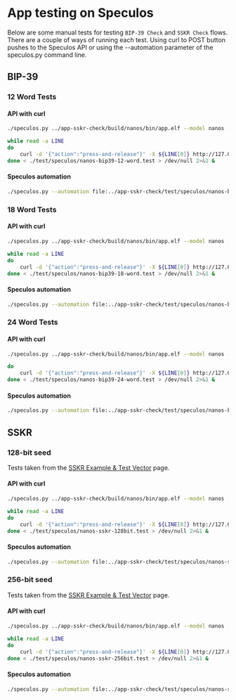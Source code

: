 # App testing on Speculos

Below are some manual tests for testing `BIP-39 Check` and `SSKR Check` flows.
There are a couple of ways of running each test. Using curl to POST button pushes to the Speculos API or using the --automation parameter of the speculos.py command line. 

## BIP-39
### 12 Word Tests
#### API with curl 
```bash
./speculos.py ../app-sskr-check/build/nanos/bin/app.elf --model nanos --seed "fly mule excess resource treat plunge nose soda reflect adult ramp planet"
```
```bash
while read -a LINE
do
    curl -d '{"action":"press-and-release"}' -X ${LINE[0]} http://127.0.0.1:5000${LINE[1]}
done < ./test/speculos/nanos-bip39-12-word.test > /dev/null 2>&1 &
```
#### Speculos automation
```bash
./speculos.py --automation file:../app-sskr-check/test/speculos/nanos-bip39-12-word.json ../app-sskr-check/build/nanos/bin/app.elf --model nanos --seed "fly mule excess resource treat plunge nose soda reflect adult ramp planet"
```
### 18 Word Tests
#### API with curl 
```bash
./speculos.py ../app-sskr-check/build/nanos/bin/app.elf --model nanos --seed "profit result tip galaxy hawk immune hockey series melody grape unusual prize nothing federal dad crew pact sad"
```
```bash
while read -a LINE
do
    curl -d '{"action":"press-and-release"}' -X ${LINE[0]} http://127.0.0.1:5000${LINE[1]}
done < ./test/speculos/nanos-bip39-18-word.test > /dev/null 2>&1 &
```
#### Speculos automation
```bash
./speculos.py --automation file:../app-sskr-check/test/speculos/nanos-bip39-18-word.json ../app-sskr-check/build/nanos/bin/app.elf --model nanos --seed "profit result tip galaxy hawk immune hockey series melody grape unusual prize nothing federal dad crew pact sad"
```
### 24 Word Tests
#### API with curl 
```bash
./speculos.py ../app-sskr-check/build/nanos/bin/app.elf --model nanos --seed "toe priority custom gauge jacket theme arrest bargain gloom wide ill fit eagle prepare capable fish limb cigar reform other priority speak rough imitate"
```
```bash
do
    curl -d '{"action":"press-and-release"}' -X ${LINE[0]} http://127.0.0.1:5000${LINE[1]}
done < ./test/speculos/nanos-bip39-24-word.test > /dev/null 2>&1 &
```
#### Speculos automation
```bash
./speculos.py --automation file:../app-sskr-check/test/speculos/nanos-bip39-24-word.json ../app-sskr-check/build/nanos/bin/app.elf --model nanos --seed "toe priority custom gauge jacket theme arrest bargain gloom wide ill fit eagle prepare capable fish limb cigar reform other priority speak rough imitate"
```
## SSKR
### 128-bit seed
Tests taken from the [SSKR Example & Test Vector]( https://github.com/BlockchainCommons/crypto-commons/blob/master/Docs/sskr-test-vector.md#128-bit-seed) page.

#### API with curl 
```bash
./speculos.py ../app-sskr-check/build/nanos/bin/app.elf --model nanos --seed "fly mule excess resource treat plunge nose soda reflect adult ramp planet"
```
```bash
while read -a LINE
do
    curl -d '{"action":"press-and-release"}' -X ${LINE[0]} http://127.0.0.1:5000${LINE[1]}
done < ./test/speculos/nanos-sskr-128bit.test > /dev/null 2>&1 &
```
#### Speculos automation
```bash
./speculos.py --automation file:../app-sskr-check/test/speculos/nanos-sskr-128bit.json ../app-sskr-check/build/nanos/bin/app.elf --model nanos --seed "fly mule excess resource treat plunge nose soda reflect adult ramp planet"
```
### 256-bit seed
Tests taken from the [SSKR Example & Test Vector]( https://github.com/BlockchainCommons/crypto-commons/blob/master/Docs/sskr-test-vector.md#256-bit-seed) page.
#### API with curl 
```bash
./speculos.py ../app-sskr-check/build/nanos/bin/app.elf --model nanos --seed "toe priority custom gauge jacket theme arrest bargain gloom wide ill fit eagle prepare capable fish limb cigar reform other priority speak rough imitate"
```
```bash
while read -a LINE
do
    curl -d '{"action":"press-and-release"}' -X ${LINE[0]} http://127.0.0.1:5000${LINE[1]}
done < ./test/speculos/nanos-sskr-256bit.test > /dev/null 2>&1 &
```
#### Speculos automation
```bash
./speculos.py --automation file:../app-sskr-check/test/speculos/nanos-sskr-256bit.json ../app-sskr-check/build/nanos/bin/app.elf --model nanos --seed "toe priority custom gauge jacket theme arrest bargain gloom wide ill fit eagle prepare capable fish limb cigar reform other priority speak rough imitate"
```
